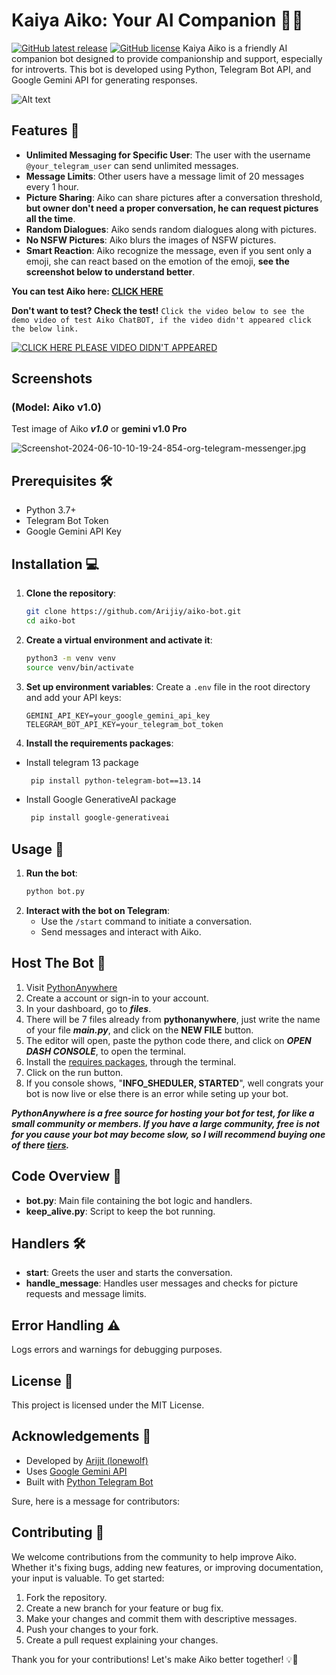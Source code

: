 # Kaiya Aiko: Your AI Companion 🤖💬
[![GitHub latest release](https://img.shields.io/github/v/release/vrm-c/UniVRM?color=green)](https://github.com/vrm-c/UniVRM/releases/latest)
[![GitHub license](https://img.shields.io/github/license/vrm-c/UniVRM)](https://github.com/vrm-c/UniVRM/blob/master/LICENSE.txt)
Kaiya Aiko is a friendly AI companion bot designed to provide companionship and support, especially for introverts. This bot is developed using Python, Telegram Bot API, and Google Gemini API for generating responses.

![Alt text](https://i.postimg.cc/zD4R7PgP/Pics-Art-06-10-09-42-34.jpg)

## Features 🌟
- **Unlimited Messaging for Specific User**: The user with the username `@your_telegram_user` can send unlimited messages.
- **Message Limits**: Other users have a message limit of 20 messages every 1 hour.
- **Picture Sharing**: Aiko can share pictures after a conversation threshold, **but owner don't need a proper conversation, he can request pictures all the time**.
- **Random Dialogues**: Aiko sends random dialogues along with pictures.
- **No NSFW Pictures**: Aiko blurs the images of NSFW pictures.
- **Smart Reaction**: Aiko recognize the message, even if you sent only a emoji, she can react based on the emotion of the emoji, **see the screenshot below to understand better**.

**You can test Aiko here: [CLICK HERE](https://t.me/aiko_kaiya_BOT)**

**Don't want to test? Check the test!**
`Click the video below to see the demo video of test Aiko ChatBOT, if the video didn't appeared click the below link.`

[![CLICK HERE PLEASE VIDEO DIDN'T APPEARED](https://i.postimg.cc/SxFCStQz/Pics-Art-06-10-09-56-57.jpg)](https://player.vimeo.com/video/955739997?h=f592d3d3c6) 

## Screenshots 

### (Model: Aiko v1.0)
Test image of Aiko ***v1.0*** or **gemini v1.0 Pro**

![Screenshot-2024-06-10-10-19-24-854-org-telegram-messenger.jpg](https://i.postimg.cc/nLd6fmKM/Screenshot-2024-06-10-10-19-24-854-org-telegram-messenger.jpg)

## Prerequisites 🛠️
- Python 3.7+
- Telegram Bot Token
- Google Gemini API Key

## Installation 💻
1. **Clone the repository**:
    ```sh
    git clone https://github.com/Arijiy/aiko-bot.git
    cd aiko-bot
    ```
2. **Create a virtual environment and activate it**:
    ```sh
    python3 -m venv venv
    source venv/bin/activate
    ```   
3. **Set up environment variables**:
    Create a `.env` file in the root directory and add your API keys:
    ```env
    GEMINI_API_KEY=your_google_gemini_api_key
    TELEGRAM_BOT_API_KEY=your_telegram_bot_token
    ```
4. **Install the requirements packages**:
- Install telegram 13 package
   ```sh
    pip install python-telegram-bot==13.14
    ```   
- Install Google GenerativeAI package
   ```sh
    pip install google-generativeai
    ```   

## Usage 🚀
1. **Run the bot**:
    ```sh
    python bot.py
    ```
2. **Interact with the bot on Telegram**:
    - Use the `/start` command to initiate a conversation.
    - Send messages and interact with Aiko.
  
## Host The Bot 📡
1. Visit [PythonAnywhere](https://www.pythonanywhere.com/)
2. Create a account or sign-in to your account.
3. In your dashboard, go to ***files***.
4. There will be 7 files already from **pythonanywhere**, just write the name of your file ***main.py***, and click on the **NEW FILE** button.
5. The editor will open, paste the python code there, and click on ***OPEN DASH CONSOLE***, to open the terminal.
6. Install the [requires packages](##installation), through the terminal.
7. Click on the run button.
8. If you console shows, "**INFO_SHEDULER, STARTED**", well congrats your bot is now live or else there is an error while seting up your bot.

***PythonAnywhere is a free source for hosting your bot for test, for like a small community or members. If you have a large community, free is not for you cause your bot may become slow, so I will recommend buying one of there [tiers](https://www.pythonanywhere.com/user/synthwavestudios/account/).***

## Code Overview 📂
- **bot.py**: Main file containing the bot logic and handlers.
- **keep_alive.py**: Script to keep the bot running.

## Handlers 🛠️
- **start**: Greets the user and starts the conversation.
- **handle_message**: Handles user messages and checks for picture requests and message limits.

## Error Handling ⚠️
Logs errors and warnings for debugging purposes.

## License 📜
This project is licensed under the MIT License.

## Acknowledgements 🙏
- Developed by [Arijit (lonewolf)](https://github.com/Arijiy)
- Uses [Google Gemini API](https://cloud.google.com/gemini)
- Built with [Python Telegram Bot](https://python-telegram-bot.org)

Sure, here is a message for contributors:

## Contributing 🤝
We welcome contributions from the community to help improve Aiko. Whether it's fixing bugs, adding new features, or improving documentation, your input is valuable. To get started:

1. Fork the repository.
2. Create a new branch for your feature or bug fix.
3. Make your changes and commit them with descriptive messages.
4. Push your changes to your fork.
5. Create a pull request explaining your changes.

Thank you for your contributions! Let's make Aiko better together! 💡🚀
